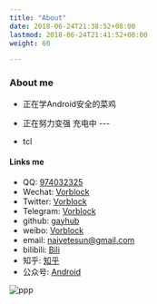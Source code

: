 ```yaml
---
title: "About"
date: 2018-06-24T21:38:52+08:00
lastmod: 2018-06-24T21:41:52+08:00
weight: 60

---
```


### About me

- 正在学Android安全的菜鸡    

- 正在努力变强 充电中  ---   

- tcl


#### Links me

- QQ: [974032325](123)
- Wechat: [Vorblock](http://my-md-1253484710.coscd.myqcloud.com/MyWeChat.png)
- Twitter: [Vorblock](https://twitter.com/Vorblock)
- Telegram: [Vorblock](https://t.me/Vorblock)
- github: [gayhub](https://github.com/Naivetesun)
- weibo: [Vorblock](https://weibo.com/u/2952658161)
- email:  [naivetesun@gmail.com](mailto:naivetesun@gmail.com)
- bilibili: [Bili](https://space.bilibili.com/6477559)
- 知乎: [知乎](https://www.zhihu.com/people/vorblock/activities)
- 公众号: [Android](http://my-md-1253484710.coscd.myqcloud.com/myandroidsec.jpg)

![ppp](https://as2.bitinn.net/uploads/w5/cjrr6b2e9002h1t8hi9at4hw5.1080p.jpg)